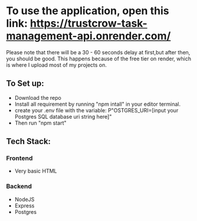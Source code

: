 # To use the application, open this link: https://trustcrow-task-management-api.onrender.com/

Please note that there will be a 30 - 60 seconds delay at first,but after then, you should be good. This happens because of the free tier on render, which is where I upload most of my projects on.

## To Set up: 
* Download the repo
* Install all requirement by running "npm intall" in your editor terminal.
* create your .env file with the variable: P"OSTGRES_URI=[input your Postgres SQL database uri string here]"
* Then run "npm start"

## Tech Stack:
### Frontend
* Very basic HTML

### Backend
* NodeJS
* Express
* Postgres
